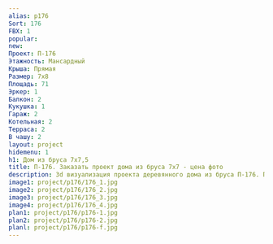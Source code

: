 ```yaml
---
alias: p176
Sort: 176
FBX: 1
popular: 
new: 
Проект: П-176
Этажность: Мансардный
Крыша: Прямая
Размер: 7х8
Площадь: 71
Эркер: 1
Балкон: 2
Кукушка: 1
Гараж: 2
Котельная: 2
Терраса: 2
В чашу: 2
layout: project
hidemenu: 1
h1: Дом из бруса 7х7,5
title: П-176. Заказать проект дома из бруса 7х7 - цена фото
description: 3d визуализация проекта деревянного дома из бруса П-176. Площадь 71 м2, размер 7х7. Вы можете внести любые изменения в проект.
image1: project/p176/176_1.jpg
image2: project/p176/176_2.jpg
image3: project/p176/176_3.jpg
image4: project/p176/176_4.jpg
plan1: project/p176/p176-1.jpg
plan2: project/p176/p176-2.jpg
planl: project/p176/p176-f.jpg
---
```


